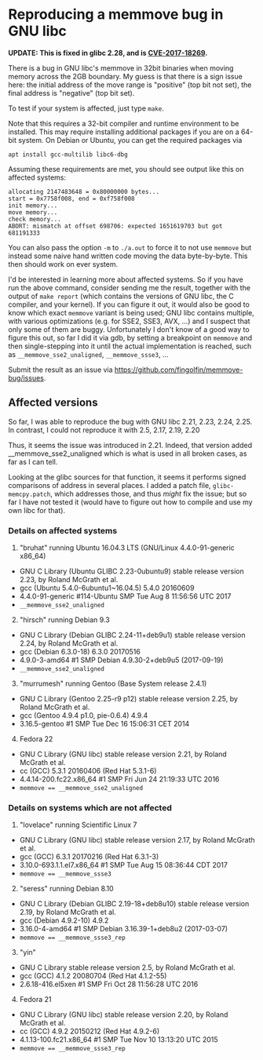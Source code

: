 # Reproducing a memmove bug in GNU libc

**UPDATE: This is fixed in glibc 2.28, and is [CVE-2017-18269](https://www.cvedetails.com/cve/CVE-2017-18269/).**

There is a bug in GNU libc's memmove in 32bit binaries when moving memory
across the 2GB boundary. My guess is that there is a sign issue here: the
initial address of the move range is "positive" (top bit not set), the final
address is "negative" (top bit set). 

To test if your system is affected, just type `make`.

Note that this requires a 32-bit compiler and runtime environment to be
installed. This may require installing additional packages if you are on a
64-bit system. On Debian or Ubuntu, you can get the required packages via

    apt install gcc-multilib libc6-dbg

Assuming these requirements are met, you should see output like this on
affected systems:

    allocating 2147483648 = 0x80000000 bytes...
    start = 0x7758f008, end = 0xf758f008
    init memory...
    move memory...
    check memory...
    ABORT: mismatch at offset 698706: expected 1651619703 but got 681191333


You can also pass the option `-m` to `./a.out` to force it to not use
`memmove` but instead some naive hand written code moving the data
byte-by-byte. This then should work on ever system.


I'd be interested in learning more about affected systems. So if you have run
the above command, consider sending me the result, together with the output of
`make report` (which contains the versions of GNU libc, the C compiler, and
your kernel). If you can figure it out, it would also be good to know which
exact `memmove` variant is being used; GNU libc contains multiple, with
various optimizations (e.g. for SSE2, SSE3, AVX, ...) and I suspect that only
some of them are buggy. Unfortunately I don't know of a good way to figure
this out, so far I did it via gdb, by setting a breakpoint on `memmove` and
then single-stepping into it until the actual implementation is reached, such
as `__memmove_sse2_unaligned`, `__memmove_ssse3`, ...

Submit the result as an issue via <https://github.com/fingolfin/memmove-bug/issues>.


## Affected versions

So far, I was able to reproduce the bug with GNU libc 2.21, 2.23, 2.24, 2.25.
In contrast, I could not reproduce it with 2.5, 2.17, 2.19, 2.20

Thus, it seems the issue was introduced in 2.21. Indeed, that version added
__memmove_sse2_unaligned which is what is used in all broken cases, as
far as I can tell.

Looking at the glibc sources for that function, it seems it performs signed
comparisons of address in several places. I added a patch file,
`glibc-memcpy.patch`, which addresses those, and thus *might* fix the issue;
but so far I have not tested it (would have to figure out how to compile and
use my own libc for that).


### Details on affected systems

1. "bruhat" running Ubuntu 16.04.3 LTS (GNU/Linux 4.4.0-91-generic x86_64)
  * GNU C Library (Ubuntu GLIBC 2.23-0ubuntu9) stable release version 2.23, by Roland McGrath et al.
  * gcc (Ubuntu 5.4.0-6ubuntu1~16.04.5) 5.4.0 20160609
  * 4.4.0-91-generic #114-Ubuntu SMP Tue Aug 8 11:56:56 UTC 2017
  * `__memmove_sse2_unaligned`

2. "hirsch" running Debian 9.3
  * GNU C Library (Debian GLIBC 2.24-11+deb9u1) stable release version 2.24, by Roland McGrath et al.
  * gcc (Debian 6.3.0-18) 6.3.0 20170516
  * 4.9.0-3-amd64 #1 SMP Debian 4.9.30-2+deb9u5 (2017-09-19)
  * `__memmove_sse2_unaligned`

3. "murrumesh" running Gentoo (Base System release 2.4.1)
  * GNU C Library (Gentoo 2.25-r9 p12) stable release version 2.25, by Roland McGrath et al.
  * gcc (Gentoo 4.9.4 p1.0, pie-0.6.4) 4.9.4
  * 3.16.5-gentoo #1 SMP Tue Dec 16 15:06:31 CET 2014

4. Fedora 22
  * GNU C Library (GNU libc) stable release version 2.21, by Roland McGrath et al.
  * cc (GCC) 5.3.1 20160406 (Red Hat 5.3.1-6)
  * 4.4.14-200.fc22.x86_64 #1 SMP Fri Jun 24 21:19:33 UTC 2016
  * `memmove == __memmove_sse2_unaligned`

### Details on systems which are not affected

1. "lovelace" running Scientific Linux 7
  * GNU C Library (GNU libc) stable release version 2.17, by Roland McGrath et al.
  * gcc (GCC) 6.3.1 20170216 (Red Hat 6.3.1-3)
  * 3.10.0-693.1.1.el7.x86_64 #1 SMP Tue Aug 15 08:36:44 CDT 2017
  * `memmove == __memmove_ssse3`

2. "seress" running Debian 8.10
  * GNU C Library (Debian GLIBC 2.19-18+deb8u10) stable release version 2.19, by Roland McGrath et al.
  * gcc (Debian 4.9.2-10) 4.9.2
  * 3.16.0-4-amd64 #1 SMP Debian 3.16.39-1+deb8u2 (2017-03-07)
  * `memmove == __memmove_ssse3_rep`

3. "yin"
  * GNU C Library stable release version 2.5, by Roland McGrath et al.
  * gcc (GCC) 4.1.2 20080704 (Red Hat 4.1.2-55)
  * 2.6.18-416.el5xen #1 SMP Fri Oct 28 11:56:28 UTC 2016

4. Fedora 21
  * GNU C Library (GNU libc) stable release version 2.20, by Roland McGrath et al.
  * cc (GCC) 4.9.2 20150212 (Red Hat 4.9.2-6)
  * 4.1.13-100.fc21.x86_64 #1 SMP Tue Nov 10 13:13:20 UTC 2015
  * `memmove == __memmove_ssse3_rep`
